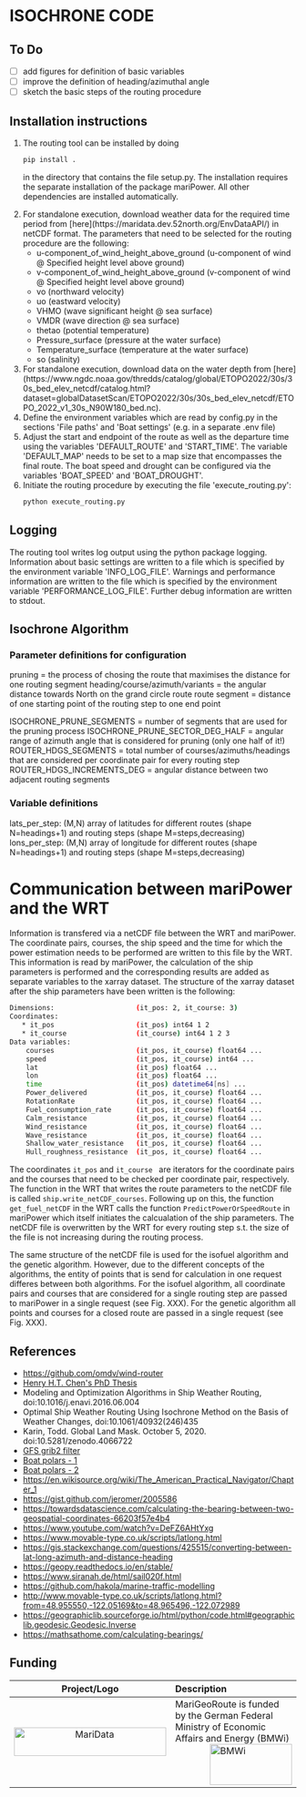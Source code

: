 # ISOCHRONE CODE

## To Do
- [ ] add figures for definition of basic variables
- [ ] improve the definition of heading/azimuthal angle
- [ ] sketch the basic steps of the routing procedure

## Installation instructions
<ol>
  <li> 
The routing tool can be installed by doing  

```sh
pip install . 
```

in the directory that contains the file setup.py. The installation requires the separate installation of the
package mariPower. All other dependencies are installed automatically.
  </li>
  <li>
    For standalone execution, download weather data for the required time period from [here](https://maridata.dev.52north.org/EnvDataAPI/) in netCDF format. The parameters that need to be selected for the routing procedure are the following:
    <ul>
      <li> u-component_of_wind_height_above_ground (u-component of wind @ Specified height level above ground) </li>
      <li> v-component_of_wind_height_above_ground (v-component of wind @ Specified height level above ground) </li>
      <li> vo (northward velocity) </li>
      <li> uo (eastward velocity) </li>
      <li> VHMO (wave significant height @ sea surface)</li>
      <li> VMDR (wave direction @ sea surface)</li>
      <li> thetao (potential temperature) </li>
      <li> Pressure_surface (pressure at the water surface) </li>
      <li> Temperature_surface (temperature at the water surface) </li>
      <li> so (salinity) </li>
    </ul>
  </li>
  <li>
    For standalone execution, download data on the water depth from [here](https://www.ngdc.noaa.gov/thredds/catalog/global/ETOPO2022/30s/30s_bed_elev_netcdf/catalog.html?dataset=globalDatasetScan/ETOPO2022/30s/30s_bed_elev_netcdf/ETOPO_2022_v1_30s_N90W180_bed.nc).
  </li>
  <li> 
    Define the environment variables which are read by config.py in the sections 'File paths' and 'Boat settings' (e.g. in a separate .env file)
  </li>
  <li> 
    Adjust the start and endpoint of the route as well as the departure time using the variables 'DEFAULT_ROUTE' and 'START_TIME'. The variable 'DEFAULT_MAP' needs to be set to 
    a map size that encompasses the final route. The boat speed and drought can be configured via the variables 'BOAT_SPEED' and 'BOAT_DROUGHT'.
  </li>
  <li>
    Initiate the routing procedure by executing the file 'execute_routing.py': 

```sh
python execute_routing.py 
```
  </li>
</ol>

## Logging
The routing tool writes log output using the python package logging. Information about basic settings are written to a file which is specified by the environment variable 'INFO_LOG_FILE'. Warnings and performance information are
written to the file which is specified by the environment variable 'PERFORMANCE_LOG_FILE'. Further debug information are written to stdout.

## Isochrone Algorithm
### Parameter definitions for configuration
pruning = the process of chosing the route that maximises the distance for one routing segment
heading/course/azimuth/variants = the angular distance towards North on the grand circle route 
route segment = distance of one starting point of the routing step to one end point

ISOCHRONE_PRUNE_SEGMENTS = number of segments that are used for the pruning process
ISOCHRONE_PRUNE_SECTOR_DEG_HALF = angular range of azimuth angle that is considered for pruning (only one half of it!)
ROUTER_HDGS_SEGMENTS = total number of courses/azimuths/headings that are considered per coordinate pair for every routing step
ROUTER_HDGS_INCREMENTS_DEG = angular distance between two adjacent routing segments


### Variable definitions
lats_per_step: (M,N) array of latitudes for different routes (shape N=headings+1) and routing steps (shape M=steps,decreasing)
lons_per_step: (M,N) array of longitude for different routes (shape N=headings+1) and routing steps (shape M=steps,decreasing)

# Communication between mariPower and the WRT
Information is transfered via a netCDF file between the WRT and mariPower. The coordinate pairs, courses, the ship speed and the time for which the power estimation needs to be performed are written to this file by the WRT. This information is read by mariPower, the calculation of the ship parameters is performed and the corresponding results are added as separate variables to the xarray dataset. The structure of the xarray dataset after the ship parameters have been written is the following:

```sh
Dimensions:                    (it_pos: 2, it_course: 3)
Coordinates:
   * it_pos                    (it_pos) int64 1 2
   * it_course                 (it_course) int64 1 2 3 
Data variables:
    courses                    (it_pos, it_course) float64 ...
    speed                      (it_pos, it_course) int64 ...
    lat                        (it_pos) float64 ...
    lon                        (it_pos) float64 ...
    time                       (it_pos) datetime64[ns] ...
    Power_delivered            (it_pos, it_course) float64 ...
    RotationRate               (it_pos, it_course) float64 ...
    Fuel_consumption_rate      (it_pos, it_course) float64 ...
    Calm_resistance            (it_pos, it_course) float64 ...
    Wind_resistance            (it_pos, it_course) float64 ...
    Wave_resistance            (it_pos, it_course) float64 ...
    Shallow_water_resistance   (it_pos, it_course) float64 ...
    Hull_roughness_resistance  (it_pos, it_course) float64 ...
```

The coordinates ``` it_pos ``` and ```it_course ``` are iterators for the coordinate pairs and the courses that need to be checked per coordinate pair, respectively. The function in the WRT that writes the route parameters to the netCDF file is called ``` ship.write_netCDF_courses ```. Following up on this, the function ``` get_fuel_netCDF``` in the WRT calls the function ``` PredictPowerOrSpeedRoute ``` in mariPower which itself initiates the calcualation of the ship parameters. The netCDF file is overwritten by the WRT for every routing step s.t. the size of the file is not increasing during the routing process. 

The same structure of the netCDF file is used for the isofuel algorithm and the genetic algorithm. However, due to the different concepts of the algorithms, the entity of points that is send for calculation in one request differes between both algorithms. For the isofuel algorithm, all coordinate pairs and courses that are considered for a single routing step are passed to mariPower in a single request (see Fig. XXX). For the genetic algorithm all points and courses for a closed route are passed in a single request (see Fig. XXX).

## References
- https://github.com/omdv/wind-router
- [Henry H.T. Chen's PhD Thesis](http://resolver.tudelft.nl/uuid:a6112879-4298-40a6-91c7-d9a431a674c7)
- Modeling and Optimization Algorithms in Ship Weather Routing, doi:10.1016/j.enavi.2016.06.004
- Optimal Ship Weather Routing Using Isochrone Method on the Basis of Weather Changes, doi:10.1061/40932(246)435
- Karin, Todd. Global Land Mask. October 5, 2020. doi:10.5281/zenodo.4066722
- [GFS grib2 filter](https://nomads.ncep.noaa.gov/)
- [Boat polars - 1](https://jieter.github.io/orc-data/site/)
- [Boat polars - 2](https://l-36.com/polar_polars.php)
- https://en.wikisource.org/wiki/The_American_Practical_Navigator/Chapter_1
- https://gist.github.com/jeromer/2005586
- https://towardsdatascience.com/calculating-the-bearing-between-two-geospatial-coordinates-66203f57e4b4
- https://www.youtube.com/watch?v=DeFZ6AHtYxg
- https://www.movable-type.co.uk/scripts/latlong.html
- https://gis.stackexchange.com/questions/425515/converting-between-lat-long-azimuth-and-distance-heading
- https://geopy.readthedocs.io/en/stable/
- https://www.siranah.de/html/sail020f.html
- https://github.com/hakola/marine-traffic-modelling
- http://www.movable-type.co.uk/scripts/latlong.html?from=48.955550,-122.05169&to=48.965496,-122.072989
- https://geographiclib.sourceforge.io/html/python/code.html#geographiclib.geodesic.Geodesic.Inverse
- https://mathsathome.com/calculating-bearings/ 
## Funding

| Project/Logo | Description |
| :-------------: | :------------- |
| [<img alt="MariData" align="middle" width="267" height="50" src="https://52north.org/delivery/MariData/img/maridata_logo.png"/>](https://www.maridata.org/) | MariGeoRoute is funded by the German Federal Ministry of Economic Affairs and Energy (BMWi)[<img alt="BMWi" align="middle" width="144" height="72" src="https://52north.org/delivery/MariData/img/bmwi_logo_en.png" style="float:right"/>](https://www.bmvi.de/) |
